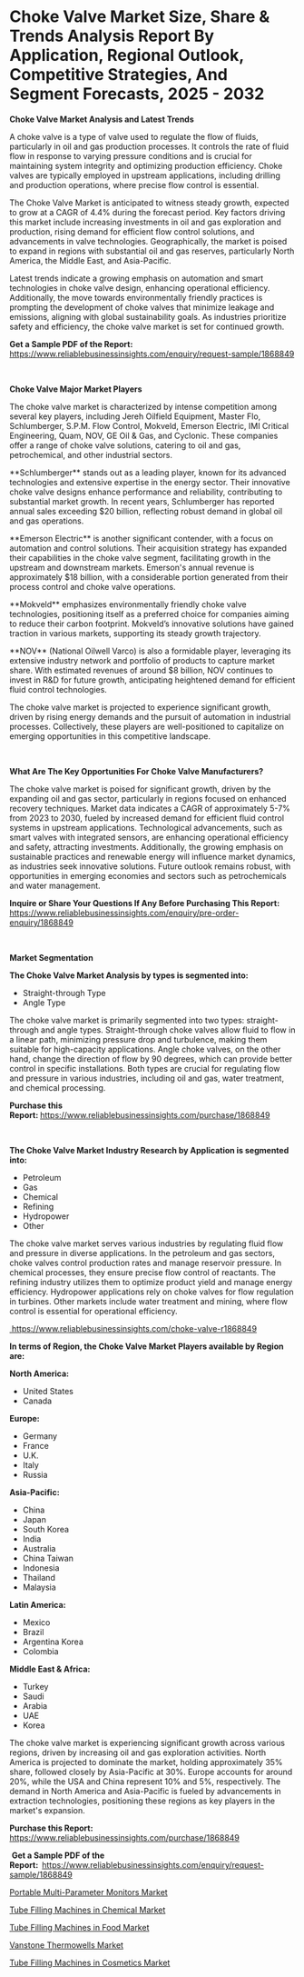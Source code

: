 <p><h1>Choke Valve Market Size, Share & Trends Analysis Report By Application, Regional Outlook, Competitive Strategies, And Segment Forecasts, 2025 - 2032</h1></p><p><strong>Choke Valve Market Analysis and Latest Trends</strong></p>
<p><p>A choke valve is a type of valve used to regulate the flow of fluids, particularly in oil and gas production processes. It controls the rate of fluid flow in response to varying pressure conditions and is crucial for maintaining system integrity and optimizing production efficiency. Choke valves are typically employed in upstream applications, including drilling and production operations, where precise flow control is essential.</p><p>The Choke Valve Market is anticipated to witness steady growth, expected to grow at a CAGR of 4.4% during the forecast period. Key factors driving this market include increasing investments in oil and gas exploration and production, rising demand for efficient flow control solutions, and advancements in valve technologies. Geographically, the market is poised to expand in regions with substantial oil and gas reserves, particularly North America, the Middle East, and Asia-Pacific.</p><p>Latest trends indicate a growing emphasis on automation and smart technologies in choke valve design, enhancing operational efficiency. Additionally, the move towards environmentally friendly practices is prompting the development of choke valves that minimize leakage and emissions, aligning with global sustainability goals. As industries prioritize safety and efficiency, the choke valve market is set for continued growth.</p></p>
<p><strong>Get a Sample PDF of the Report:&nbsp;</strong> <a href="https://www.reliablebusinessinsights.com/enquiry/request-sample/1868849?utm_campaign=2144&utm_medium=2&utm_source=Github&utm_content=ia&utm_term=28022025&utm_id=choke-valve">https://www.reliablebusinessinsights.com/enquiry/request-sample/1868849</a></p>
<p>&nbsp;</p>
<p><strong>Choke Valve Major Market Players</strong></p>
<p><p>The choke valve market is characterized by intense competition among several key players, including Jereh Oilfield Equipment, Master Flo, Schlumberger, S.P.M. Flow Control, Mokveld, Emerson Electric, IMI Critical Engineering, Quam, NOV, GE Oil & Gas, and Cyclonic. These companies offer a range of choke valve solutions, catering to oil and gas, petrochemical, and other industrial sectors.</p><p>**Schlumberger** stands out as a leading player, known for its advanced technologies and extensive expertise in the energy sector. Their innovative choke valve designs enhance performance and reliability, contributing to substantial market growth. In recent years, Schlumberger has reported annual sales exceeding $20 billion, reflecting robust demand in global oil and gas operations.</p><p>**Emerson Electric** is another significant contender, with a focus on automation and control solutions. Their acquisition strategy has expanded their capabilities in the choke valve segment, facilitating growth in the upstream and downstream markets. Emerson's annual revenue is approximately $18 billion, with a considerable portion generated from their process control and choke valve operations.</p><p>**Mokveld** emphasizes environmentally friendly choke valve technologies, positioning itself as a preferred choice for companies aiming to reduce their carbon footprint. Mokveld’s innovative solutions have gained traction in various markets, supporting its steady growth trajectory.</p><p>**NOV** (National Oilwell Varco) is also a formidable player, leveraging its extensive industry network and portfolio of products to capture market share. With estimated revenues of around $8 billion, NOV continues to invest in R&D for future growth, anticipating heightened demand for efficient fluid control technologies.</p><p>The choke valve market is projected to experience significant growth, driven by rising energy demands and the pursuit of automation in industrial processes. Collectively, these players are well-positioned to capitalize on emerging opportunities in this competitive landscape.</p></p>
<p>&nbsp;</p>
<p><strong>What Are The Key Opportunities For Choke Valve Manufacturers?</strong></p>
<p><p>The choke valve market is poised for significant growth, driven by the expanding oil and gas sector, particularly in regions focused on enhanced recovery techniques. Market data indicates a CAGR of approximately 5-7% from 2023 to 2030, fueled by increased demand for efficient fluid control systems in upstream applications. Technological advancements, such as smart valves with integrated sensors, are enhancing operational efficiency and safety, attracting investments. Additionally, the growing emphasis on sustainable practices and renewable energy will influence market dynamics, as industries seek innovative solutions. Future outlook remains robust, with opportunities in emerging economies and sectors such as petrochemicals and water management.</p></p>
<p><strong>Inquire or Share Your Questions If Any Before Purchasing This Report:</strong> <a href="https://www.reliablebusinessinsights.com/enquiry/pre-order-enquiry/1868849?utm_campaign=2144&utm_medium=2&utm_source=Github&utm_content=ia&utm_term=28022025&utm_id=choke-valve">https://www.reliablebusinessinsights.com/enquiry/pre-order-enquiry/1868849</a></p>
<p>&nbsp;</p>
<p><strong>Market Segmentation</strong></p>
<p><strong>The Choke Valve Market Analysis by types is segmented into:</strong></p>
<p><ul><li>Straight-through Type</li><li>Angle Type</li></ul></p>
<p><p>The choke valve market is primarily segmented into two types: straight-through and angle types. Straight-through choke valves allow fluid to flow in a linear path, minimizing pressure drop and turbulence, making them suitable for high-capacity applications. Angle choke valves, on the other hand, change the direction of flow by 90 degrees, which can provide better control in specific installations. Both types are crucial for regulating flow and pressure in various industries, including oil and gas, water treatment, and chemical processing.</p></p>
<p><strong>Purchase this Report:&nbsp;</strong><a href="https://www.reliablebusinessinsights.com/purchase/1868849?utm_campaign=2144&utm_medium=2&utm_source=Github&utm_content=ia&utm_term=28022025&utm_id=choke-valve">https://www.reliablebusinessinsights.com/purchase/1868849</a></p>
<p>&nbsp;</p>
<p><strong>The Choke Valve Market Industry Research by Application is segmented into:</strong></p>
<p><ul><li>Petroleum</li><li>Gas</li><li>Chemical</li><li>Refining</li><li>Hydropower</li><li>Other</li></ul></p>
<p><p>The choke valve market serves various industries by regulating fluid flow and pressure in diverse applications. In the petroleum and gas sectors, choke valves control production rates and manage reservoir pressure. In chemical processes, they ensure precise flow control of reactants. The refining industry utilizes them to optimize product yield and manage energy efficiency. Hydropower applications rely on choke valves for flow regulation in turbines. Other markets include water treatment and mining, where flow control is essential for operational efficiency.</p></p>
<p><a href="https://www.reliablebusinessinsights.com/choke-valve-r1868849?utm_campaign=2144&utm_medium=2&utm_source=Github&utm_content=ia&utm_term=28022025&utm_id=choke-valve">&nbsp;https://www.reliablebusinessinsights.com/choke-valve-r1868849</a></p>
<p><strong>In terms of Region, the Choke Valve Market Players available by Region are:</strong></p>
<p>
    <p> <strong> North America: </strong>
        <ul>
            <li>United States</li>
            <li>Canada</li>
        </ul>
        </p> 
    <p> <strong> Europe: </strong>
        <ul>
            <li>Germany</li>
            <li>France</li>
            <li>U.K.</li>
            <li>Italy</li>
            <li>Russia</li>
        </ul>
        </p> 
    <p> <strong> Asia-Pacific: </strong>
        <ul>
            <li>China</li>
            <li>Japan</li>
            <li>South Korea</li>
            <li>India</li>
            <li>Australia</li>
            <li>China Taiwan</li>
            <li>Indonesia</li>
            <li>Thailand</li>
            <li>Malaysia</li>
        </ul>
        </p> 
    <p> <strong> Latin America: </strong>
        <ul>
            <li>Mexico</li>
            <li>Brazil</li>
            <li>Argentina Korea</li>
            <li>Colombia</li>
        </ul>
        </p> 
    <p> <strong> Middle East & Africa: </strong>
        <ul>
            <li>Turkey</li>
            <li>Saudi</li>
            <li>Arabia</li>
            <li>UAE</li>
            <li>Korea</li>
        </ul>
    </p>
    </p>
<p><p>The choke valve market is experiencing significant growth across various regions, driven by increasing oil and gas exploration activities. North America is projected to dominate the market, holding approximately 35% share, followed closely by Asia-Pacific at 30%. Europe accounts for around 20%, while the USA and China represent 10% and 5%, respectively. The demand in North America and Asia-Pacific is fueled by advancements in extraction technologies, positioning these regions as key players in the market's expansion.</p></p>
<p><strong>Purchase this Report: </strong><a href="https://www.reliablebusinessinsights.com/purchase/1868849?utm_campaign=2144&utm_medium=2&utm_source=Github&utm_content=ia&utm_term=28022025&utm_id=choke-valve">https://www.reliablebusinessinsights.com/purchase/1868849</a></p>
<p>&nbsp;<strong>Get a Sample PDF of the Report:&nbsp;&nbsp;</strong><a href="https://www.reliablebusinessinsights.com/enquiry/request-sample/1868849?utm_campaign=2144&utm_medium=2&utm_source=Github&utm_content=ia&utm_term=28022025&utm_id=choke-valve">https://www.reliablebusinessinsights.com/enquiry/request-sample/1868849</a></p>
<p><strong></strong></p>
<p><p><a href="https://github.com/roosapiedehc/Market-Research-Report-List-1/blob/main/portable-multi-parameter-monitors-market.md?utm_campaign=2144&utm_medium=2&utm_source=Github&utm_content=ia&utm_term=28022025&utm_id=choke-valve">Portable Multi-Parameter Monitors Market</a></p><p><a href="https://github.com/rurakseidaf5/Market-Research-Report-List-1/blob/main/tube-filling-machines-in-chemical-market.md?utm_campaign=2144&utm_medium=2&utm_source=Github&utm_content=ia&utm_term=28022025&utm_id=choke-valve">Tube Filling Machines in Chemical Market</a></p><p><a href="https://github.com/zeyddaddo4/Market-Research-Report-List-1/blob/main/tube-filling-machines-in-food-market.md?utm_campaign=2144&utm_medium=2&utm_source=Github&utm_content=ia&utm_term=28022025&utm_id=choke-valve">Tube Filling Machines in Food Market</a></p><p><a href="https://github.com/dandanaranfj/Market-Research-Report-List-1/blob/main/vanstone-thermowells-market.md?utm_campaign=2144&utm_medium=2&utm_source=Github&utm_content=ia&utm_term=28022025&utm_id=choke-valve">Vanstone Thermowells Market</a></p><p><a href="https://github.com/owersalesi36/Market-Research-Report-List-1/blob/main/tube-filling-machines-in-cosmetics-market.md?utm_campaign=2144&utm_medium=2&utm_source=Github&utm_content=ia&utm_term=28022025&utm_id=choke-valve">Tube Filling Machines in Cosmetics Market</a></p></p>